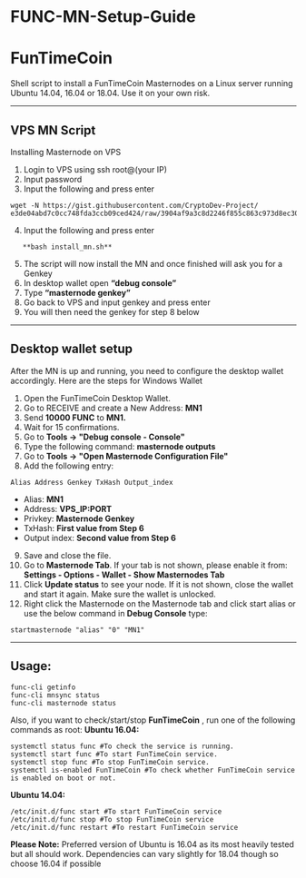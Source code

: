 # FUNC-MN-Setup-Guide

# FunTimeCoin
Shell script to install a FunTimeCoin Masternodes on a Linux server running Ubuntu 14.04, 16.04 or 18.04. Use it on your own risk.

***
## VPS MN Script
Installing Masternode on VPS
 1. Login to VPS using ssh root@(your IP)
 2. Input password
 3. Input the following and press enter
 ```
 wget -N https://gist.githubusercontent.com/CryptoDev-Project/
 e3de04abd7c0cc748fda3ccb09ced424/raw/3904af9a3c8d2246f855c863c973d8ec305085ce/install_mn.sh
 ```
 4. Input the following and press enter
 ```
	**bash install_mn.sh**
```
 5. The script will now install the MN and once finished will ask you for a Genkey 
 6. In desktop wallet open **“debug console”**
 7. Type **“masternode genkey”**
 8. Go back to VPS and input genkey and press enter
 9. You will then need the genkey for step 8 below

***
## Desktop wallet setup
After the MN is up and running, you need to configure the desktop wallet accordingly. Here are the steps for Windows Wallet
 1. Open the FunTimeCoin Desktop Wallet.
 2. Go to RECEIVE and create a New Address: **MN1**
 3. Send **10000 FUNC** to **MN1.**
 4. Wait for 15 confirmations.
 5. Go to **Tools -> "Debug console - Console"**
 6. Type the following command: **masternode outputs**
 7. Go to **Tools -> "Open Masternode Configuration File"**
 8. Add the following entry:
 ```
Alias Address Genkey TxHash Output_index
```
* Alias: **MN1**
* Address: **VPS_IP:PORT**
* Privkey: **Masternode Genkey**
* TxHash: **First value from Step 6**
* Output index: **Second value from Step 6**
 9. Save and close the file.
 10. Go to **Masternode Tab**. If your tab is not shown, please enable it from: **Settings - Options - Wallet - Show Masternodes Tab**
 11. Click **Update status** to see your node. If it is not shown, close the wallet and start it again. Make sure the wallet is unlocked.
 12. Right click the Masternode on the Masternode tab and click start alias or use the below command in **Debug Console** type:
 ```
startmasternode "alias" "0" "MN1"
```

***
## Usage:
```
func-cli getinfo
func-cli mnsync status
func-cli masternode status
```
Also, if you want to check/start/stop **FunTimeCoin** , run one of the following commands as root:
**Ubuntu 16.04:**
```
systemctl status func #To check the service is running.
systemctl start func #To start FunTimeCoin service.
systemctl stop func #To stop FunTimeCoin service.
systemctl is-enabled FunTimeCoin #To check whether FunTimeCoin service is enabled on boot or not.
```
**Ubuntu 14.04:**
```
/etc/init.d/func start #To start FunTimeCoin service
/etc/init.d/func stop #To stop FunTimeCoin service
/etc/init.d/func restart #To restart FunTimeCoin service
```
**Please Note:** Preferred version of Ubuntu is 16.04 as its most heavily tested but all should work. Dependencies can vary slightly for 18.04 though so choose 16.04 if possible
